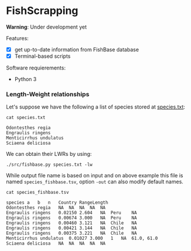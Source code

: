 # FishScrapping

**Warning**: Under development yet

Features:

- [x] get up-to-date information from FishBase database
- [x] Terminal-based scripts

Software requierements:
* Python 3


### Length-Weight relationships

Let's suppose we have the following a list of species stored at [species.txt](https://github.com/Ulises-Rosas/FishScrapping/blob/master/species.txt):

```Shell
cat species.txt
```
```
Odontesthes regia
Engraulis ringens
Menticirrhus undulatus
Sciaena deliciosa
```
We can obtain their LWRs by using:

```Shell
./src/fishbase.py species.txt -lw
```

While output file name is based on input and on above example this file is named `species_fishbase.tsv`, option `-out` can also modify default names. 

```Shell
cat species_fishbase.tsv
```
```
species	a	b	n	Country	RangeLength
Odontesthes regia	NA	NA	NA	NA	NA
Engraulis ringens	0.02150	2.604	NA	Peru	NA
Engraulis ringens	0.00674	3.000	NA	Peru	NA
Engraulis ringens	0.00460	3.121	NA	Chile	NA
Engraulis ringens	0.00421	3.144	NA	Chile	NA
Engraulis ringens	0.00375	3.221	NA	Chile	NA
Menticirrhus undulatus	0.01027	3.000	1	NA	61.0, 61.0
Sciaena deliciosa	NA	NA	NA	NA	NA
```

